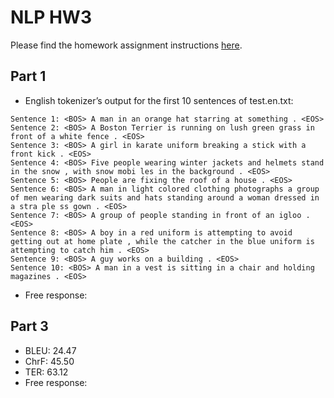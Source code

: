 # NLP HW3

Please find the homework assignment instructions [here](https://docs.google.com/document/d/1K8s_Ecms0cIqRO1PKPFs2bfFVFfZpc1nFoEhtxRlCaM/edit?tab=t.eia9bivtc3n8).

## Part 1
* English tokenizer’s output for the first 10 sentences of test.en.txt: 

```
Sentence 1: <BOS> A man in an orange hat starring at something . <EOS>
Sentence 2: <BOS> A Boston Terrier is running on lush green grass in front of a white fence . <EOS>
Sentence 3: <BOS> A girl in karate uniform breaking a stick with a front kick . <EOS>
Sentence 4: <BOS> Five people wearing winter jackets and helmets stand in the snow , with snow mobi les in the background . <EOS>
Sentence 5: <BOS> People are fixing the roof of a house . <EOS>
Sentence 6: <BOS> A man in light colored clothing photographs a group of men wearing dark suits and hats standing around a woman dressed in a stra ple ss gown . <EOS>
Sentence 7: <BOS> A group of people standing in front of an igloo . <EOS>
Sentence 8: <BOS> A boy in a red uniform is attempting to avoid getting out at home plate , while the catcher in the blue uniform is attempting to catch him . <EOS>
Sentence 9: <BOS> A guy works on a building . <EOS>
Sentence 10: <BOS> A man in a vest is sitting in a chair and holding magazines . <EOS>
```

* Free response: 

## Part 3
* BLEU: 24.47
* ChrF: 45.50
* TER: 63.12
* Free response: 
